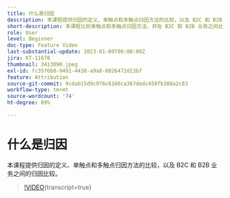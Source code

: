 ```yaml
---
title: 什么是归因
description: 本课程提供归因的定义、单触点和多触点归因方法的比较，以及 B2C 和 B2B 业务之间的归因比较。
short-description: 本课程比较单触点和多触点归因方法，并在 B2C 和 B2B 业务之间比较归因。
role: User
level: Beginner
doc-type: Feature Video
last-substantial-update: 2023-01-09T00:00:00Z
jira: KT-11678
thumbnail: 3413090.jpeg
exl-id: fc35f6b0-9491-4438-a9a8-8026472d13b7
feature: Attribution
source-git-commit: 9cdab15d9c976c6160ca367dedc458fb388a2c83
workflow-type: tm+mt
source-wordcount: '74'
ht-degree: 89%

---
```


# 什么是归因

本课程提供归因的定义、单触点和多触点归因方法的比较，以及 B2C 和 B2B 业务之间的归因比较。

>[!VIDEO](https://video.tv.adobe.com/v/3413090/?learn=on){transcript=true}
